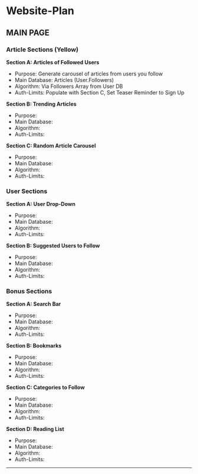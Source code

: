 # **Website-Plan**

## **MAIN PAGE**

### **Article Sections (Yellow)**

**Section A: Articles of Followed Users**

- Purpose: Generate carousel of articles from users you follow
- Main Database: Articles (User.Followers)
- Algorithm: Via Followers Array from User DB
- Auth-Limits: Populate with Section C, Set Teaser Reminder to Sign Up

**Section B: Trending Articles**

- Purpose:
- Main Database:
- Algorithm:
- Auth-Limits:

**Section C: Random Article Carousel**

- Purpose:
- Main Database:
- Algorithm:
- Auth-Limits:

### **User Sections**

**Section A: User Drop-Down**

- Purpose:
- Main Database:
- Algorithm:
- Auth-Limits:

**Section B: Suggested Users to Follow**

- Purpose:
- Main Database:
- Algorithm:
- Auth-Limits:

### **Bonus Sections**

**Section A: Search Bar**

- Purpose:
- Main Database:
- Algorithm:
- Auth-Limits:

**Section B: Bookmarks**

- Purpose:
- Main Database:
- Algorithm:
- Auth-Limits:

**Section C: Categories to Follow**

- Purpose:
- Main Database:
- Algorithm:
- Auth-Limits:

**Section D: Reading List**

- Purpose:
- Main Database:
- Algorithm:
- Auth-Limits:

---

